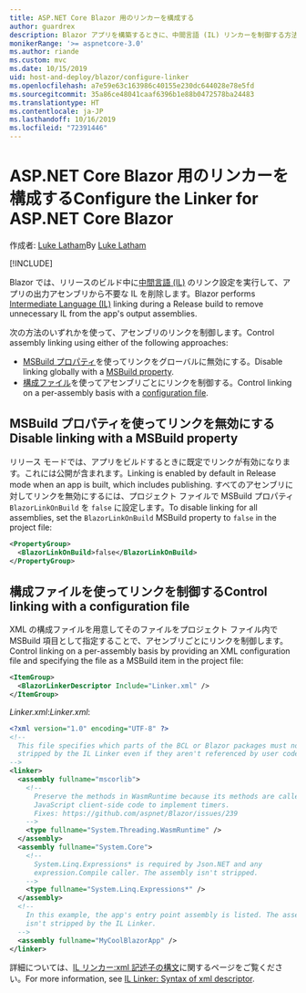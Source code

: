 ```yaml
---
title: ASP.NET Core Blazor 用のリンカーを構成する
author: guardrex
description: Blazor アプリを構築するときに、中間言語 (IL) リンカーを制御する方法について説明します。
monikerRange: '>= aspnetcore-3.0'
ms.author: riande
ms.custom: mvc
ms.date: 10/15/2019
uid: host-and-deploy/blazor/configure-linker
ms.openlocfilehash: a7e59e63c163986c40155e230dc644028e78e5fd
ms.sourcegitcommit: 35a86ce48041caaf6396b1e88b0472578ba24483
ms.translationtype: HT
ms.contentlocale: ja-JP
ms.lasthandoff: 10/16/2019
ms.locfileid: "72391446"
---
```

# <a name="configure-the-linker-for-aspnet-core-blazor"></a><span data-ttu-id="229be-103">ASP.NET Core Blazor 用のリンカーを構成する</span><span class="sxs-lookup"><span data-stu-id="229be-103">Configure the Linker for ASP.NET Core Blazor</span></span>

<span data-ttu-id="229be-104">作成者: [Luke Latham](https://github.com/guardrex)</span><span class="sxs-lookup"><span data-stu-id="229be-104">By [Luke Latham](https://github.com/guardrex)</span></span>

[!INCLUDE[](~/includes/blazorwasm-preview-notice.md)]

<span data-ttu-id="229be-105">Blazor では、リリースのビルド中に[中間言語 (IL)](/dotnet/standard/managed-code#intermediate-language--execution) のリンク設定を実行して、アプリの出力アセンブリから不要な IL を削除します。</span><span class="sxs-lookup"><span data-stu-id="229be-105">Blazor performs [Intermediate Language (IL)](/dotnet/standard/managed-code#intermediate-language--execution) linking during a Release build to remove unnecessary IL from the app's output assemblies.</span></span>

<span data-ttu-id="229be-106">次の方法のいずれかを使って、アセンブリのリンクを制御します。</span><span class="sxs-lookup"><span data-stu-id="229be-106">Control assembly linking using either of the following approaches:</span></span>

* <span data-ttu-id="229be-107">[MSBuild プロパティ](#disable-linking-with-a-msbuild-property)を使ってリンクをグローバルに無効にする。</span><span class="sxs-lookup"><span data-stu-id="229be-107">Disable linking globally with a [MSBuild property](#disable-linking-with-a-msbuild-property).</span></span>
* <span data-ttu-id="229be-108">[構成ファイル](#control-linking-with-a-configuration-file)を使ってアセンブリごとにリンクを制御する。</span><span class="sxs-lookup"><span data-stu-id="229be-108">Control linking on a per-assembly basis with a [configuration file](#control-linking-with-a-configuration-file).</span></span>

## <a name="disable-linking-with-a-msbuild-property"></a><span data-ttu-id="229be-109">MSBuild プロパティを使ってリンクを無効にする</span><span class="sxs-lookup"><span data-stu-id="229be-109">Disable linking with a MSBuild property</span></span>

<span data-ttu-id="229be-110">リリース モードでは、アプリをビルドするときに既定でリンクが有効になります。これには公開が含まれます。</span><span class="sxs-lookup"><span data-stu-id="229be-110">Linking is enabled by default in Release mode when an app is built, which includes publishing.</span></span> <span data-ttu-id="229be-111">すべてのアセンブリに対してリンクを無効にするには、プロジェクト ファイルで MSBuild プロパティ `BlazorLinkOnBuild` を `false` に設定します。</span><span class="sxs-lookup"><span data-stu-id="229be-111">To disable linking for all assemblies, set the `BlazorLinkOnBuild` MSBuild property to `false` in the project file:</span></span>

```xml
<PropertyGroup>
  <BlazorLinkOnBuild>false</BlazorLinkOnBuild>
</PropertyGroup>
```

## <a name="control-linking-with-a-configuration-file"></a><span data-ttu-id="229be-112">構成ファイルを使ってリンクを制御する</span><span class="sxs-lookup"><span data-stu-id="229be-112">Control linking with a configuration file</span></span>

<span data-ttu-id="229be-113">XML の構成ファイルを用意してそのファイルをプロジェクト ファイル内で MSBuild 項目として指定することで、アセンブリごとにリンクを制御します。</span><span class="sxs-lookup"><span data-stu-id="229be-113">Control linking on a per-assembly basis by providing an XML configuration file and specifying the file as a MSBuild item in the project file:</span></span>

```xml
<ItemGroup>
  <BlazorLinkerDescriptor Include="Linker.xml" />
</ItemGroup>
```

<span data-ttu-id="229be-114">*Linker.xml*:</span><span class="sxs-lookup"><span data-stu-id="229be-114">*Linker.xml*:</span></span>

```xml
<?xml version="1.0" encoding="UTF-8" ?>
<!--
  This file specifies which parts of the BCL or Blazor packages must not be
  stripped by the IL Linker even if they aren't referenced by user code.
-->
<linker>
  <assembly fullname="mscorlib">
    <!--
      Preserve the methods in WasmRuntime because its methods are called by 
      JavaScript client-side code to implement timers.
      Fixes: https://github.com/aspnet/Blazor/issues/239
    -->
    <type fullname="System.Threading.WasmRuntime" />
  </assembly>
  <assembly fullname="System.Core">
    <!--
      System.Linq.Expressions* is required by Json.NET and any 
      expression.Compile caller. The assembly isn't stripped.
    -->
    <type fullname="System.Linq.Expressions*" />
  </assembly>
  <!--
    In this example, the app's entry point assembly is listed. The assembly
    isn't stripped by the IL Linker.
  -->
  <assembly fullname="MyCoolBlazorApp" />
</linker>
```

<span data-ttu-id="229be-115">詳細については、[IL リンカー:xml 記述子の構文](https://github.com/mono/linker/blob/master/src/linker/README.md#syntax-of-xml-descriptor)に関するページをご覧ください。</span><span class="sxs-lookup"><span data-stu-id="229be-115">For more information, see [IL Linker: Syntax of xml descriptor](https://github.com/mono/linker/blob/master/src/linker/README.md#syntax-of-xml-descriptor).</span></span>
